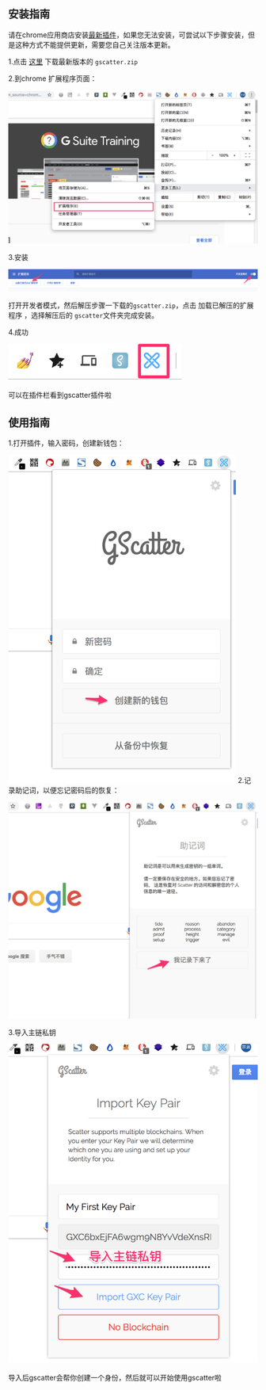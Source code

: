 ## 安装指南

请在chrome应用商店安装[最新插件](https://chrome.google.com/webstore/detail/gxc-wallet/pkghkgabkmdkdaoglpemmkooeikdopca)，如果您无法安装，可尝试以下步骤安装，但是这种方式不能提供更新，需要您自己关注版本更新。



1.点击 [这里](https://github.com/gxchain/GScatter/raw/master/gscatter.zip) 下载最新版本的 `gscatter.zip`

 

2.到chrome 扩展程序页面：

 

![img](../images/8YI14nRwBHo9YBRq.png)

 

3.安装

 

![img](../images/A51mYEBFBnUDS9sf.png)

打开开发者模式，然后解压步骤一下载的`gscatter.zip`，点击 加载已解压的扩展程序 ，选择解压后的 `gscatter`文件夹完成安装。

 

4.成功

 

![img](../images/extension-logo.png)

可以在插件栏看到gscatter插件啦



## 使用指南

1.打开插件，输入密码，创建新钱包：

![img](../images/useSteps/step1.png)
2.记录助记词，以便忘记密码后的恢复：

![img](../images/useSteps/step2.png)

3.导入主链私钥

![img](../images/useSteps/step3.png)

导入后gscatter会帮你创建一个身份，然后就可以开始使用gscatter啦